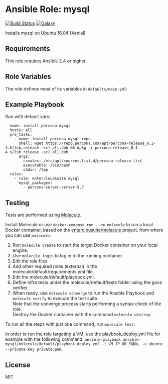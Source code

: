 Ansible Role: mysql 
======================================

[![Build Status](https://travis-ci.org/entercloudsuite/ansible-mysql.svg?branch=master)](https://travis-ci.org/entercloudsuite/ansible-mysql)
[![Galaxy](https://img.shields.io/badge/galaxy-entercloudsuite.mysql-blue.svg?style=flat-square)](https://galaxy.ansible.com/entercloudsuite/mysql)  

Installs mysql on Ubuntu 16.04 (Xenial)

## Requirements

This role requires Ansible 2.4 or higher.

## Role Variables

The role defines most of its variables in `defaults/main.yml`:

## Example Playbook

Run with default vars:

```
- name: install percona mysql
  hosts: all
  pre_tasks:
    - name: install percona mysql repo
      shell: wget https://repo.percona.com/apt/percona-release_0.1-4.$(lsb_release -sc)_all.deb && dpkg -i percona-release_0.1-4.$(lsb_release -sc)_all.deb
      args:
        creates: /etc/apt/sources.list.d/percona-release.list
        executable: /bin/bash
        chdir: /tmp
  roles:
    - role: entercloudsuite.mysql
      mysql_packages:
        - percona-server-server-5.7
```


## Testing

Tests are performed using [Molecule](http://molecule.readthedocs.org/en/latest/).

Install Molecule or use `docker-compose run --rm molecule` to run a local Docker container, based on the [enterclousuite/molecule](https://hub.docker.com/r/fminzoni/molecule/) project, from where you can use `molecule`.

1. Run `molecule create` to start the target Docker container on your local engine.  
2. Use `molecule login` to log in to the running container.  
3. Edit the role files.  
4. Add other required roles (external) in the molecule/default/requirements.yml file.  
5. Edit the molecule/default/playbook.yml.  
6. Define infra tests under the molecule/default/tests folder using the goos verifier.  
7. When ready, use `molecule converge` to run the Ansible Playbook and `molecule verify` to execute the test suite.  
Note that the converge process starts performing a syntax check of the role.  
Destroy the Docker container with the command `molecule destroy`.   

To run all the steps with just one command, run `molecule test`. 

In order to run the role targeting a VM, use the playbook_deploy.yml file for example with the following command: `ansible-playbook ansible-mysql/molecule/default/playbook_deploy.yml -i VM_IP_OR_FQDN, -u ubuntu --private-key private.pem`.  

## License

MIT
